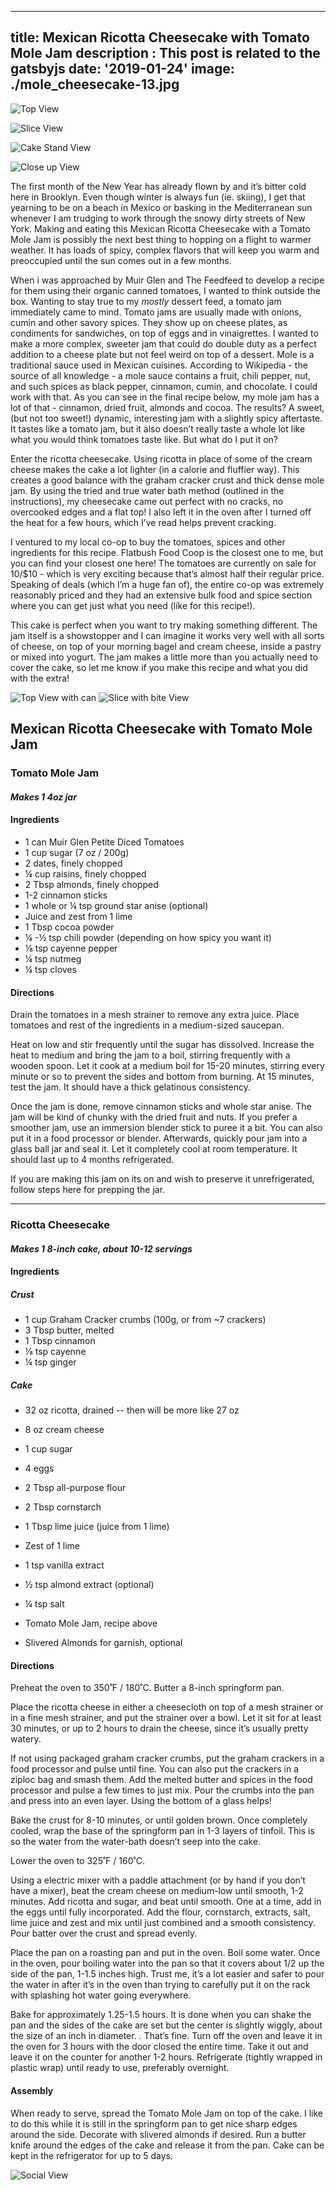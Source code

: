 ---
title: Mexican Ricotta Cheesecake with Tomato Mole Jam
description : This post is related to the gatsbyjs
date: '2019-01-24'
image: ./mole_cheesecake-13.jpg
------

![Top View](./mole_cheesecake-12.jpg)

![Slice View](./mole_cheesecake-34.jpg)

![Cake Stand View](./mole_cheesecake-27.jpg)

![Close up View](./mole_cheesecake-16.jpg)

The first month of the New Year has already flown by and it’s bitter cold here in Brooklyn.  Even though winter is always fun (ie. skiing), I get that yearning to be on a beach in Mexico or basking in the Mediterranean sun whenever I am trudging to work through the snowy dirty streets of New York.  Making and eating this Mexican Ricotta Cheesecake with a Tomato Mole Jam is possibly the next best thing to hopping on a flight to warmer weather.  It has loads of spicy, complex flavors that will keep you warm and preoccupied until the sun comes out in a few months. 

When i was approached by Muir Glen and The Feedfeed to develop a recipe for them using their organic canned tomatoes, I wanted to think outside the box. Wanting to stay true to my *mostly* dessert feed, a tomato jam immediately came to mind. Tomato jams are usually made with onions, cumin and other savory spices. They show up on cheese plates, as condiments for sandwiches, on top of eggs and in vinaigrettes.  I wanted to make a more complex, sweeter jam that could do double duty as a perfect addition to a cheese plate but not feel weird on top of a dessert. Mole is a traditional sauce used in Mexican cuisines. According to Wikipedia - the source of all knowledge - a mole sauce contains a fruit, chili pepper, nut, and such spices as black pepper, cinnamon, cumin, and chocolate.  I could work with that. As you can see in the final recipe below, my mole jam has a lot of that - cinnamon, dried fruit, almonds and cocoa. The results? A sweet, (but not too sweet!) dynamic, interesting jam with a slightly spicy aftertaste.  It tastes like a tomato jam, but it also doesn’t really taste a whole lot like what you would think tomatoes taste like.  But what do I put it on? 

Enter the ricotta cheesecake. Using ricotta in place of some of the cream cheese makes the cake a lot lighter (in a calorie and fluffier way). This creates a good balance with the graham cracker crust and thick dense mole jam.  By using the tried and true water bath method (outlined in the instructions), my cheesecake came out perfect with no cracks, no overcooked edges and a flat top!  I also left it in the oven after I turned off the heat for a few hours, which I’ve read helps prevent cracking.

I ventured to my local co-op to buy the tomatoes, spices and other ingredients for this recipe.  Flatbush Food Coop is the closest one to me, but you can find your closest one here! The tomatoes are currently on sale for 10/$10 - which is very exciting because that’s almost half their regular price. Speaking of deals (which I’m a huge fan of), the entire co-op was extremely reasonably priced and they had an extensive bulk food and spice section where you can get just what you need (like for this recipe!). 

This cake is perfect when you want to try making something different.  The jam itself is a showstopper and I can imagine it works very well with all sorts of cheese, on top of your morning bagel and cream cheese, inside a pastry or mixed into yogurt.   The jam makes a little more than you actually need to cover the cake, so let me know if you make this recipe and what you did with the extra!

![Top View with can](./mole_cheesecake-18.jpg)
![Slice with bite View](./mole_cheesecake-36.jpg)

## Mexican Ricotta Cheesecake with Tomato Mole Jam

### Tomato Mole Jam
#### _Makes 1 4oz jar_

#### **Ingredients**
- 1 can Muir Glen Petite Diced Tomatoes
- 1 cup sugar (7 oz / 200g)
- 2 dates, finely chopped
- ¼ cup raisins, finely chopped
- 2 Tbsp almonds, finely chopped
- 1-2 cinnamon sticks
- 1 whole or ¼ tsp ground star anise (optional)
- Juice and zest from 1 lime
- 1 Tbsp cocoa powder
- ¼ -½ tsp chili powder (depending on how spicy you want it)
- ⅛ tsp cayenne pepper
- ¼ tsp nutmeg
- ¼ tsp cloves

#### **Directions**
Drain the tomatoes in a mesh strainer to remove any extra juice. Place tomatoes and rest of the ingredients in a medium-sized saucepan.

Heat on low and stir frequently until the sugar has dissolved.  Increase the heat to medium and bring the jam to a boil, stirring frequently with a wooden spoon.  Let it cook at a medium boil for 15-20 minutes, stirring every minute or so to prevent the sides and bottom from burning.  At 15 minutes, test the jam.  It should have a thick gelatinous consistency.  

Once the jam is done, remove cinnamon sticks and whole star anise.  The jam will be kind of chunky with the dried fruit and nuts.  If you prefer a smoother jam, use an immersion blender stick to puree it a bit.  You can also put it in a food processor or blender.  Afterwards, quickly pour jam into a glass ball jar and seal it.  Let it completely cool at room temperature.  It should last up to 4 months refrigerated. 

If you are making this jam on its on and wish to preserve it unrefrigerated, follow steps here for prepping the jar.



______________________________________________

### Ricotta Cheesecake
#### _Makes 1 8-inch cake, about 10-12 servings_

#### **Ingredients**
##### Crust
- 1 cup Graham Cracker crumbs (100g, or from ~7 crackers)
- 3 Tbsp butter, melted
- 1 Tbsp cinnamon
- ⅛ tsp cayenne
- ¼ tsp ginger

##### Cake
- 32 oz ricotta, drained -- then will be more like 27 oz
- 8 oz cream cheese
- 1 cup sugar
- 4 eggs
- 2 Tbsp all-purpose flour
- 2 Tbsp cornstarch
- 1 Tbsp lime juice (juice from 1 lime)
- Zest of 1 lime
- 1 tsp vanilla extract
- ½ tsp almond extract (optional)
- ¼ tsp salt

- Tomato Mole Jam, recipe above
- Slivered Almonds for garnish, optional

#### **Directions**
Preheat the oven to 350˚F / 180˚C. Butter a 8-inch springform pan.

Place the ricotta cheese in either a cheesecloth on top of a mesh strainer or in a fine mesh strainer, and put the strainer over a bowl.  Let it sit for at least 30 minutes, or up to 2 hours to drain the cheese, since it’s usually pretty watery.

If not using packaged graham cracker crumbs, put the graham crackers in a food processor and pulse until fine.  You can also put the crackers in a ziploc bag and smash them.  Add the melted butter and spices in the food processor and pulse a few times to just mix. Pour the crumbs into the pan and press into an even layer.  Using the bottom of a glass helps!

Bake the crust for 8-10 minutes, or until golden brown. Once completely cooled, wrap the base of the springform pan in 1-3 layers of tinfoil.  This is so the water from the water-bath doesn’t seep into the cake. 

Lower the oven to 325˚F / 160˚C.

Using a electric mixer with a paddle attachment (or by hand if you don’t have a mixer), beat the cream cheese on medium-low until smooth, 1-2 minutes.  Add ricotta and sugar, and beat until smooth. One at a time, add in the eggs until fully incorporated. Add the flour, cornstarch, extracts, salt, lime juice and zest and mix until just combined and a smooth consistency.  Pour batter over the crust and spread evenly.

Place the pan on a roasting pan and put in the oven.  Boil some water.  Once in the oven, pour boiling water into the pan so that it covers about 1/2 up the side of the pan, 1-1.5 inches high.  Trust me, it’s a lot easier and safer to pour the water in after it’s in the oven than trying to carefully put it on the rack with splashing hot water going everywhere.

Bake for approximately 1.25-1.5 hours. It is done when you can shake the pan and the sides of the cake are set but the center is slightly wiggly, about the size of an inch in diameter. . That’s fine.  Turn off the oven and leave it in the oven for 3 hours with the door closed the entire time.  Take it out and leave it on the counter for another 1-2 hours. Refrigerate (tightly wrapped in plastic wrap) until ready to use, preferably overnight.

#### **Assembly**
When ready to serve, spread the Tomato Mole Jam on top of the cake.  I like to do this while it is still in the springform pan to get nice sharp edges around the side.  Decorate with slivered almonds if desired.  Run a butter knife around the edges of the cake and release it from the pan. Cake can be kept in the refrigerator for up to 5 days. 

![Social View](./mole_cheesecake-13.jpg)